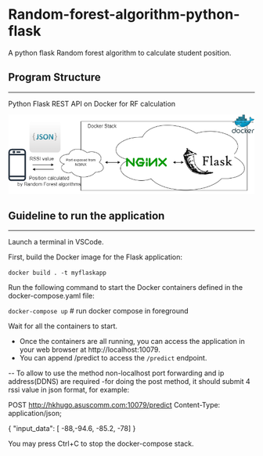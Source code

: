 # Random-forest-algorithm-python-flask

A python flask Random forest algorithm to calculate student position.

## Program Structure
---------------------------------------------------------------
Python Flask REST API on Docker for RF calculation​

![image](img/docker.png)

## Guideline to run the application
---------------------------------------------------------------

Launch a terminal in VSCode.

First, build the Docker image for the Flask application:

`docker build . -t myflaskapp`

Run the following command to start the Docker containers defined in the docker-compose.yaml file:

`docker-compose up` # run docker compose in foreground

Wait for all the containers to start.

- Once the containers are all running, you can access the application in your web browser at http://localhost:10079.
- You can append /predict to access the `/predict` endpoint.

-- To allow to use the method non-localhost port forwarding and ip address(DDNS) are required 
-for doing the post method, it should submit 4 rssi value in json format, for example:

POST http://hkhugo.asuscomm.com:10079/predict
Content-Type: application/json; 

{
    "input_data": [ -88,-94.6, -85.2, -78]
}

You may press Ctrl+C to stop the docker-compose stack.



 

